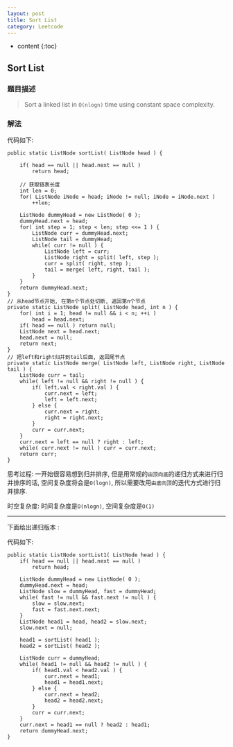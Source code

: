 ```yaml
---
layout: post
title: Sort List
category: Leetcode
---
```


* content
{:toc}

## Sort List

### 题目描述

> Sort a linked list in `O(nlogn)` time using constant space complexity.

### 解法

代码如下:

    public static ListNode sortList( ListNode head ) {

        if( head == null || head.next == null ) 
            return head;

        // 获取链表长度
        int len = 0;
        for( ListNode iNode = head; iNode != null; iNode = iNode.next )
            ++len;

        ListNode dummyHead = new ListNode( 0 );
        dummyHead.next = head;
        for( int step = 1; step < len; step <<= 1 ) {
            ListNode curr = dummyHead.next;
            ListNode tail = dummyHead;
            while( curr != null ) {
                ListNode left = curr;
                ListNode right = split( left, step );
                curr = split( right, step );
                tail = merge( left, right, tail );
            }
        }
        return dummyHead.next;
    }
    // 从head节点开始, 在第n个节点处切断, 返回第n个节点
    private static ListNode split( ListNode head, int n ) {
        for( int i = 1; head != null && i < n; ++i )
            head = head.next;
        if( head == null ) return null;
        ListNode next = head.next;
        head.next = null;
        return next;
    }
    // 把left和right归并到tail后面, 返回尾节点
    private static ListNode merge( ListNode left, ListNode right, ListNode tail ) {
        ListNode curr = tail;
        while( left != null && right != null ) {
            if( left.val < right.val ) {
                curr.next = left;
                left = left.next;
            } else {
                curr.next = right;
                right = right.next;
            }
            curr = curr.next;
        }
        curr.next = left == null ? right : left;
        while( curr.next != null ) curr = curr.next;
        return curr;
    }

思考过程: 一开始很容易想到归并排序, 但是用常规的`由顶向底`的递归方式来进行归并排序的话, 空间复杂度将会是`O(logn)`, 所以需要改用`由底向顶`的迭代方式进行归并排序.

时空复杂度: 时间复杂度是`O(nlogn)`, 空间复杂度是`O(1)`

- - -

下面给出递归版本 :

代码如下:

    public static ListNode sortList1( ListNode head ) {
        if( head == null || head.next == null )
            return head;

        ListNode dummyHead = new ListNode( 0 );
        dummyHead.next = head;
        ListNode slow = dummyHead, fast = dummyHead;
        while( fast != null && fast.next != null ) {
            slow = slow.next;
            fast = fast.next.next;
        }
        ListNode head1 = head, head2 = slow.next;
        slow.next = null;

        head1 = sortList( head1 );
        head2 = sortList( head2 );

        ListNode curr = dummyHead;
        while( head1 != null && head2 != null ) {
            if( head1.val < head2.val ) {
                curr.next = head1;
                head1 = head1.next;
            } else {
                curr.next = head2;
                head2 = head2.next;
            }
            curr = curr.next;
        }
        curr.next = head1 == null ? head2 : head1;
        return dummyHead.next;
    }